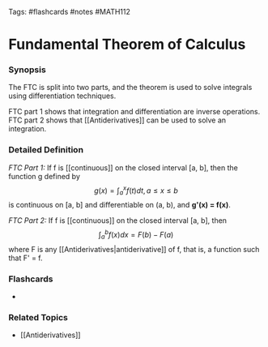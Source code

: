 Tags: #flashcards #notes #MATH112

# Fundamental Theorem of Calculus

### Synopsis
The FTC is split into two parts, and the theorem is used to solve integrals using differentiation techniques.

FTC part 1 shows that integration and differentiation are inverse operations.
FTC part 2 shows that [[Antiderivatives]] can be used to solve an integration.

### Detailed Definition
*FTC Part 1:*
	If f is [[continuous]] on the closed interval \[a, b\], then the function g defined by
$$
\displaystyle g(x) = \int_{a }^{x }f(t)dt , a \leq x \leq b
$$
	is continuous on \[a, b\] and differentiable on (a, b), and **g'(x) = f(x)**.

*FTC Part 2:*
	If f is [[continuous]] on the closed interval \[a, b\], then
$$
\displaystyle \int_{a }^{b}f(x)dx = F(b) - F(a)
$$
	where F is any [[Antiderivatives|antiderivative]] of f, that is, a function such that F' = f.


### Flashcards
- 


### Related Topics
- [[Antiderivatives]]